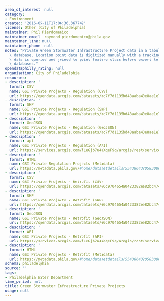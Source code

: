 ```yaml
---
area_of_interest: null
category:
- Environment
created: '2016-05-11T17:06:36.367742'
license: Other (City of Philadelphia)
maintainer: Phil Pierdomenico
maintainer_email: raymond.pierdomenico@phila.gov
maintainer_link: null
maintainer_phone: null
notes: "Private Green Stormwater Infrastructure Project data in a tabular relational\
  \ database. Location point data is digitized manually with a tracking number. Tabular\
  \ data is queried and joined to point feature class before export to GEODB2 SDE\
  \ databases."
opendataphilly_rating: null
organization: City of Philadelphia
resources:
- description: ''
  format: CSV
  name: GSI Private Projects - Regulation (CSV)
  url: https://opendata.arcgis.com/datasets/bc7f7d1135bd48aaba40e8ae1e7ae350_0.csv
- description: ''
  format: SHP
  name: GSI Private Projects - Regulation (SHP)
  url: https://opendata.arcgis.com/datasets/bc7f7d1135bd48aaba40e8ae1e7ae350_0.zip
- description: ''
  format: GeoJSON
  name: GSI Private Projects - Regulation (GeoJSON)
  url: https://opendata.arcgis.com/datasets/bc7f7d1135bd48aaba40e8ae1e7ae350_0.geojson
- description: ''
  format: api
  name: GSI Private Projects - Regulation (API)
  url: https://services.arcgis.com/fLeGjb7u4uXqeF9q/arcgis/rest/services/GSI_Private_Projects_Regs/FeatureServer/0/query?outFields=*&where=1%3D1
- description: ''
  format: HTML
  name: GSI Private Regulation Projects (Metadata)
  url: https://metadata.phila.gov/#home/datasetdetails/5543864320583086178c4e6f/representationdetails/56eacd1e6025b39f1faada86/
- description: ''
  format: CSV
  name: GSI Private Projects - Retrofit (CSV)
  url: https://opendata.arcgis.com/datasets/66c9704654a0423382ee82bc4741d3ca_0.csv
- description: ''
  format: SHP
  name: GSI Private Projects - Retrofit (SHP)
  url: https://opendata.arcgis.com/datasets/66c9704654a0423382ee82bc4741d3ca_0.zip
- description: ''
  format: GeoJSON
  name: GSI Private Projects - Retrofit (GeoJSON)
  url: https://opendata.arcgis.com/datasets/66c9704654a0423382ee82bc4741d3ca_0.geojson
- description: ''
  format: API
  name: GSI Private Projects - Retrofit (API)
  url: https://services.arcgis.com/fLeGjb7u4uXqeF9q/arcgis/rest/services/GSI_Private_Projects_Retrofit/FeatureServer/0/query?outFields=*&where=1%3D1
- description: ''
  format: HTML
  name: GSI Private Projects - Retrofit (Metadata)
  url: https://metadata.phila.gov/#home/datasetdetails/5543864320583086178c4e6f/representationdetails/56eac614811ca6960530c8bc/
schema: philadelphia
source: ''
tags:
- Philadelphia Water Department
time_period: null
title: Green Stormwater Infrastructure Private Projects
usage: null
---
```

